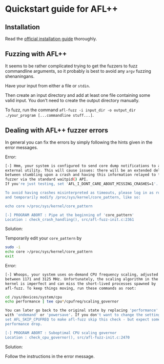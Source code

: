 # Quickstart guide for AFL++

## Installation

Read the [official installation guide](https://github.com/AFLplusplus/AFLplusplus/blob/stable/docs/INSTALL.md)
thoroughly.

## Fuzzing with AFL++

It seems to be rather complicated trying to get the fuzzers to fuzz commandline
arguments, so it probably is best to avoid any `argv` fuzzing shenaningans.

Have your input from either a file or `stdin`.

Then create an input directory and add at least one file containing some valid
input. You don't need to create the output directory manually.

To fuzz, run the command `afl-fuzz -i input_dir -o output_dir ./your_program [...commandline stuff...]`.

## Dealing with AFL++ fuzzer errors
In general you can fix the errors by simply following the hints given in the
error messages.

Error:

```bash
[-] Hmm, your system is configured to send core dump notifications to an
external utility. This will cause issues: there will be an extended delay
between stumbling upon a crash and having this information relayed to the
fuzzer via the standard waitpid() API.
If you're just testing, set 'AFL_I_DONT_CARE_ABOUT_MISSING_CRASHES=1'.

To avoid having crashes misinterpreted as timeouts, please log in as root
and temporarily modify /proc/sys/kernel/core_pattern, like so:

echo core >/proc/sys/kernel/core_pattern

[-] PROGRAM ABORT : Pipe at the beginning of 'core_pattern'
Location : check_crash_handling(), src/afl-fuzz-init.c:2361
```
Solution:

Temporarily edit your `core_pattern` by
```bash
sudo -i
echo core >/proc/sys/kernel/core_pattern
exit
```
Error:

```bash
[-] Whoops, your system uses on-demand CPU frequency scaling, adjusted
between 1171 and 3125 MHz. Unfortunately, the scaling algorithm in the
kernel is imperfect and can miss the short-lived processes spawned by
afl-fuzz. To keep things moving, run these commands as root:

cd /sys/devices/system/cpu
echo performance | tee cpu*/cpufreq/scaling_governor

You can later go back to the original state by replacing 'performance'
with 'ondemand' or 'powersave'. If you don't want to change the settings,
set AFL_SKIP_CPUFREQ to make afl-fuzz skip this check - but expect some
performance drop.

[-] PROGRAM ABORT : Suboptimal CPU scaling governor
Location : check_cpu_governor(), src/afl-fuzz-init.c:2470
```
Solution:

Follow the instructions in the error message.
